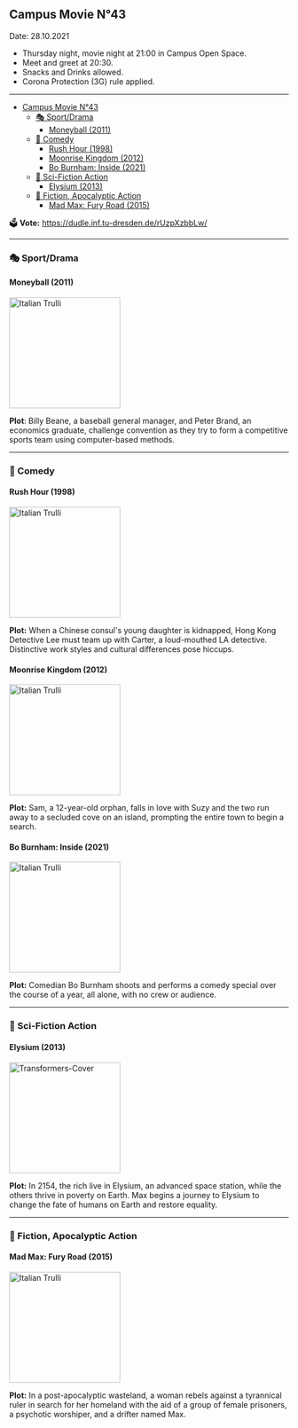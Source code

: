 
## Campus Movie N°43

Date: 28.10.2021

- Thursday night, movie night at 21:00 in Campus Open Space.
- Meet and greet at 20:30.
- Snacks and Drinks allowed.
- Corona Protection (3G) rule applied.

---

- [Campus Movie N°43](#campus-movie-n43)
  - [🎭 Sport/Drama](#-sportdrama)
    - [Moneyball (2011)](#moneyball-2011)
  - [:banana: Comedy](#banana-comedy)
    - [Rush Hour (1998)](#rush-hour-1998)
    - [Moonrise Kingdom (2012)](#moonrise-kingdom-2012)
    - [Bo Burnham: Inside (2021)](#bo-burnham-inside-2021)
  - [:rocket: Sci-Fiction Action](#rocket-sci-fiction-action)
    - [Elysium (2013)](#elysium-2013)
  - [🚨 Fiction, Apocalyptic Action](#-fiction-apocalyptic-action)
    - [Mad Max: Fury Road (2015)](#mad-max-fury-road-2015)

🗳️ **Vote:** https://dudle.inf.tu-dresden.de/rUzpXzbbLw/

---

### 🎭 Sport/Drama 

#### Moneyball (2011)

<img src="https://upload.wikimedia.org/wikipedia/en/2/2e/Moneyball_Poster.jpg" alt="Italian Trulli" style="width:200px;">

**Plot**: Billy Beane, a baseball general manager, and Peter Brand, an economics graduate, challenge convention as they try to form a competitive sports team using computer-based methods.



----

### :banana: Comedy

#### Rush Hour (1998)

<img src="https://m.media-amazon.com/images/I/51ZzX+4JzBL._SX342_.jpg" alt="Italian Trulli" style="width:200px;">


**Plot:** When a Chinese consul's young daughter is kidnapped, Hong Kong Detective Lee must team up with Carter, a loud-mouthed LA detective. Distinctive work styles and cultural differences pose hiccups.




#### Moonrise Kingdom (2012)

<img src="https://m.media-amazon.com/images/I/B1f0-NF97OS._SL1500_.jpg" alt="Italian Trulli" style="width:200px;">


**Plot:** Sam, a 12-year-old orphan, falls in love with Suzy and the two run away to a secluded cove on an island, prompting the entire town to begin a search.


#### Bo Burnham: Inside (2021)

<img src="https://upload.wikimedia.org/wikipedia/en/e/e1/Bo_Burnham_-_Inside.jpg" alt="Italian Trulli" style="width:200px;">


**Plot:** Comedian Bo Burnham shoots and performs a comedy special over the course of a year, all alone, with no crew or audience.



--- 
### :rocket: Sci-Fiction Action

#### Elysium (2013)

<img src="https://upload.wikimedia.org/wikipedia/en/f/f9/Elysium_Poster.jpg" alt="Transformers-Cover" style="width:200px;">

**Plot:** In 2154, the rich live in Elysium, an advanced space station, while the others thrive in poverty on Earth. Max begins a journey to Elysium to change the fate of humans on 
Earth and restore equality.

---

### 🚨 Fiction, Apocalyptic Action


#### Mad Max: Fury Road (2015)

<img src="https://upload.wikimedia.org/wikipedia/en/6/6e/Mad_Max_Fury_Road.jpg" alt="Italian Trulli" style="width:200px;">


**Plot:** In a post-apocalyptic wasteland, a woman rebels against a tyrannical ruler in search for her homeland with the aid of a group of female prisoners, a psychotic worshiper, and a drifter named Max.
